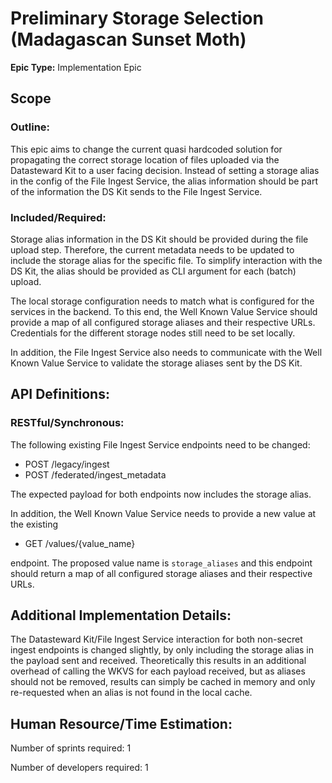 # Preliminary Storage Selection (Madagascan Sunset Moth)
**Epic Type:** Implementation Epic

## Scope
### Outline:

This epic aims to change the current quasi hardcoded solution for propagating the correct storage location of files uploaded via the Datasteward Kit to a user facing decision.
Instead of setting a storage alias in the config of the File Ingest Service, the alias information should be part of the information the DS Kit sends to the File Ingest Service.

### Included/Required:

Storage alias information in the DS Kit should be provided during the file upload step.
Therefore, the current metadata needs to be updated to include the storage alias for the specific file.
To simplify interaction with the DS Kit, the alias should be provided as CLI argument for each (batch) upload.

The local storage configuration needs to match what is configured for the services in the backend.
To this end, the Well Known Value Service should provide a map of all configured storage aliases and their respective URLs.
Credentials for the different storage nodes still need to be set locally.

In addition, the File Ingest Service also needs to communicate with the Well Known Value Service to validate the storage aliases sent by the DS Kit.

## API Definitions:

### RESTful/Synchronous:

The following existing File Ingest Service endpoints need to be changed:

- POST /legacy/ingest
- POST /federated/ingest_metadata

The expected payload for both endpoints now includes the storage alias.

In addition, the Well Known Value Service needs to provide a new value at the existing

- GET /values/{value_name}

endpoint. 
The proposed value name is `storage_aliases` and this endpoint should return a map of all configured storage aliases and their respective URLs.

## Additional Implementation Details:

The Datasteward Kit/File Ingest Service interaction for both non-secret ingest endpoints is changed slightly, by only including the storage alias in the payload sent and received. Theoretically this results in an additional overhead of calling the WKVS for each payload received, but as aliases should not be removed, results can simply be cached in memory and only re-requested when an alias is not found in the local cache.

## Human Resource/Time Estimation:

Number of sprints required: 1

Number of developers required: 1
